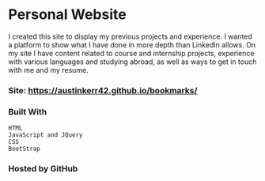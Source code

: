 # Personal Website
I created this site to display my previous projects and experience. I wanted a platform to show what I have done in more depth than LinkedIn allows. On my site I have content related to course and internship projects, experience with various languages and studying abroad, as well as ways to get in touch with me and my resume.

### Site: https://austinkerr42.github.io/bookmarks/

### Built With
```
HTML
JavaScript and JQuery
CSS
BootStrap
```

### Hosted by GitHub